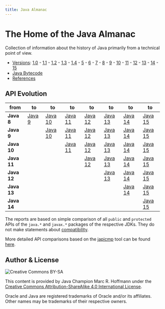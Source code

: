 ```yaml
---
title: Java Almanac
---
```


# The Home of the Java Almanac

Collection of information about the history of Java primarily from a technical point of view.

* [Versions](jdk): [1.0](jdk/1.0) -
  [1.1](jdk/1.1) -
  [1.2](jdk/1.2) -
  [1.3](jdk/1.3) -
  [1.4](jdk/1.4) -
  [5](jdk/5) -
  [6](jdk/6) -
  [7](jdk/7) -
  [8](jdk/8) -
  [9](jdk/9) -
  [10](jdk/10) -
  [11](jdk/11) -
  [12](jdk/12) -
  [13](jdk/13) -
  [14](jdk/14) -
  [15](jdk/15)
* [Java Bytecode](bytecode)
* [References](references)

## API Evolution

| from       | to | to | to | to | to | to | to |
|------------|----|----|----|----|----|----|----|
| **Java 8** | [Java 9](jdk/9/apidiff/8) | [Java 10](jdk/10/apidiff/8) | [Java 11](jdk/11/apidiff/8) | [Java 12](jdk/12/apidiff/8) | [Java 13](jdk/13/apidiff/8) | [Java 14](jdk/14/apidiff/8) | [Java 15](jdk/15/apidiff/8) |
| **Java 9** | | [Java 10](jdk/10/apidiff/9) | [Java 11](jdk/11/apidiff/9) | [Java 12](jdk/12/apidiff/9) | [Java 13](jdk/13/apidiff/9) | [Java 14](jdk/14/apidiff/9) | [Java 15](jdk/15/apidiff/9) |
| **Java 10** | | | [Java 11](jdk/11/apidiff/10) | [Java 12](jdk/12/apidiff/10) | [Java 13](jdk/13/apidiff/10) | [Java 14](jdk/14/apidiff/10) | [Java 15](jdk/15/apidiff/10) |
| **Java 11** | | | | [Java 12](jdk/12/apidiff/11) | [Java 13](jdk/13/apidiff/11) | [Java 14](jdk/14/apidiff/11) | [Java 15](jdk/15/apidiff/11) |
| **Java 12** | | | | | [Java 13](jdk/13/apidiff/12) | [Java 14](jdk/14/apidiff/12) | [Java 15](jdk/15/apidiff/12) |
| **Java 13** | | | | | | [Java 14](jdk/14/apidiff/13) | [Java 15](jdk/15/apidiff/13) |
| **Java 14** | | | | | | | [Java 15](jdk/15/apidiff/14) |

The reports are based on simple comparison of all `public` and `protected` APIs of the `java.*` and `javax.*` packages of the respective JDKs. They do not make statements about [compatibility](https://wiki.openjdk.java.net/display/csr/Kinds+of+Compatibility).

More detailed API comparisons based on the [japicmp](https://github.com/siom79/japicmp) tool can be found [here](https://github.com/AdoptOpenJDK/jdk-api-diff).

## Author & License

![Creative Commons BY-SA](/img/cc-by-sa.png)

This content is provided by Java Champion Marc R. Hoffmann under the
[Creative Commons Attribution-ShareAlike 4.0 International License](http://creativecommons.org/licenses/by-sa/4.0/).

Oracle and Java are registered trademarks of Oracle and/or its affiliates.
Other names may be trademarks of their respective owners.